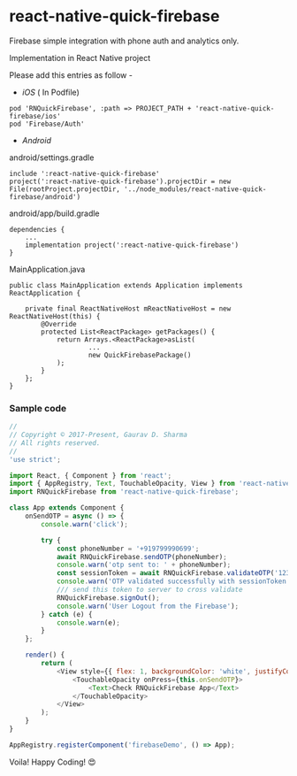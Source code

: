# react-native-quick-firebase

Firebase simple integration with phone auth and analytics only.

Implementation in React Native project

Please add this entries as follow -

- _iOS_ ( In Podfile)

```
pod 'RNQuickFirebase', :path => PROJECT_PATH + 'react-native-quick-firebase/ios'
pod 'Firebase/Auth'
```

- _Android_

android/settings.gradle

```
include ':react-native-quick-firebase'
project(':react-native-quick-firebase').projectDir = new File(rootProject.projectDir, '../node_modules/react-native-quick-firebase/android')
```

android/app/build.gradle

```
dependencies {
    ...
    implementation project(':react-native-quick-firebase')
}
```

MainApplication.java

```
public class MainApplication extends Application implements ReactApplication {

    private final ReactNativeHost mReactNativeHost = new ReactNativeHost(this) {
        @Override
        protected List<ReactPackage> getPackages() {
            return Arrays.<ReactPackage>asList(
                    ...
                    new QuickFirebasePackage()
            );
        }
    };
}
```

### Sample code 
```javascript
//
// Copyright © 2017-Present, Gaurav D. Sharma
// All rights reserved.
//
'use strict';

import React, { Component } from 'react';
import { AppRegistry, Text, TouchableOpacity, View } from 'react-native';
import RNQuickFirebase from 'react-native-quick-firebase';

class App extends Component {
	onSendOTP = async () => {
		console.warn('click');

		try {
			const phoneNumber = '+919799990699';
			await RNQuickFirebase.sendOTP(phoneNumber);
			console.warn('otp sent to: ' + phoneNumber);
			const sessionToken = await RNQuickFirebase.validateOTP('123456');
			console.warn('OTP validated successfully with sessionToken: ' + sessionToken);
			/// send this token to server to cross validate
			RNQuickFirebase.signOut();
			console.warn('User Logout from the Firebase');
		} catch (e) {
			console.warn(e);
		}
	};

	render() {
		return (
			<View style={{ flex: 1, backgroundColor: 'white', justifyContent: 'center', alignItems: 'center' }}>
				<TouchableOpacity onPress={this.onSendOTP}>
					<Text>Check RNQuickFirebase App</Text>
				</TouchableOpacity>
			</View>
		);
	}
}

AppRegistry.registerComponent('firebaseDemo', () => App);
```

Voila! Happy Coding! 😍
